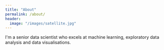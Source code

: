 ```yaml
---
title: "About"
permalink: /about/
header:
  image: "/images/satellite.jpg"
---
```


I'm a senior data scientist who excels at machine learning, exploratory data analysis and data visualisations.  